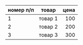 | номер п/п     | товар              | цена  |
| ------------- |:------------------:| -----:|
|  1            | товар 1            | 100   |
|  2            | товар 2            | 200   |
|  3            | товар 3            | 300   |

